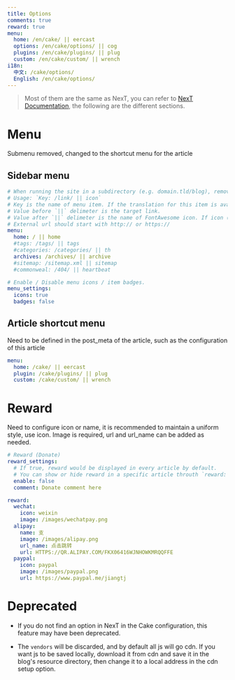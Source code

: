 ```yaml
---
title: Options
comments: true
reward: true
menu:
  home: /en/cake/ || eercast
  options: /en/cake/options/ || cog
  plugins: /en/cake/plugins/ || plug
  custom: /en/cake/custom/ || wrench
i18n:
  中文: /cake/options/
  English: /en/cake/options/
---
```


> Most of them are the same as NexT, you can refer to [NexT Documentation](https://theme-next.org/), the following are the different sections.

# Menu

Submenu removed, changed to the shortcut menu for the article

## Sidebar menu

```yaml
# When running the site in a subdirectory (e.g. domain.tld/blog), remove the leading slash from link value (/archives -> archives).
# Usage: `Key: /link/ || icon`
# Key is the name of menu item. If the translation for this item is available, the translated text will be loaded, otherwise the Key name will be used. Key is case-senstive.
# Value before `||` delimeter is the target link.
# Value after `||` delimeter is the name of FontAwesome icon. If icon (with or without delimeter) is not specified, question icon will be loaded.
# External url should start with http:// or https://
menu:
  home: / || home
  #tags: /tags/ || tags
  #categories: /categories/ || th
  archives: /archives/ || archive
  #sitemap: /sitemap.xml || sitemap
  #commonweal: /404/ || heartbeat

# Enable / Disable menu icons / item badges.
menu_settings:
  icons: true
  badges: false
```

## Article shortcut menu

Need to be defined in the post_meta of the article, such as the configuration of this article

```yml
menu:
  home: /cake/ || eercast
  plugin: /cake/plugins/ || plug
  custom: /cake/custom/ || wrench
```

# Reward

Need to configure icon or name, it is recommended to maintain a uniform style, use icon. Image is required, url and url_name can be added as needed.

```yml
# Reward (Donate)
reward_settings:
  # If true, reward would be displayed in every article by default.
  # You can show or hide reward in a specific article throuth `reward: true | false` in Front Matter.
  enable: false
  comment: Donate comment here

reward:
  wechat:
    icon: weixin
    image: /images/wechatpay.png
  alipay:
    name: 支
    image: /images/alipay.png
    url_name: 点击跳转
    url: HTTPS://QR.ALIPAY.COM/FKX06416WJNHOWKMRQQFFE
  paypal:
    icon: paypal
    image: /images/paypal.png
    url: https://www.paypal.me/jiangtj
```

# Deprecated

- If you do not find an option in NexT in the Cake configuration, this feature may have been deprecated.

- The `vendors` will be discarded, and by default all js will go cdn. If you want js to be saved locally, download it from cdn and save it in the blog's resource directory, then change it to a local address in the cdn setup option.
